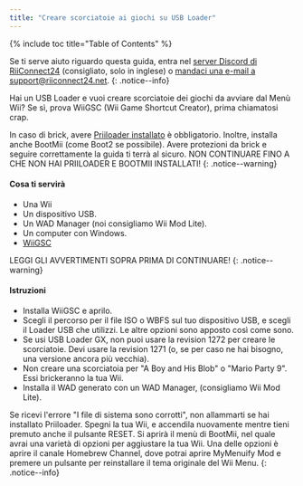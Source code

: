```yaml
---
title: "Creare scorciatoie ai giochi su USB Loader"
---
```


{% include toc title="Table of Contents" %}

Se ti serve aiuto riguardo questa guida, entra nel [server Discord di RiiConnect24](https://discord.gg/b4Y7jfD) (consigliato, solo in inglese) o [mandaci una e-mail a support@riiconnect24.net](mailto:support@riiconnect24.net).
{: .notice--info}

Hai un USB Loader e vuoi creare scorciatoie dei giochi da avviare dal Menù Wii? Se sì, prova WiiGSC (Wii Game Shortcut Creator), prima chiamatosi crap.

In caso di brick, avere [Priiloader installato](/priiloader) è obbligatorio. Inoltre, installa anche BootMii (come Boot2 se possibile). Avere protezioni da brick e seguire correttamente la guida ti terrà al sicuro. NON CONTINUARE FINO A CHE NON HAI PRIILOADER E BOOTMII INSTALLATI!
{: .notice--warning}

#### Cosa ti servirà

* Una Wii
* Un dispositivo USB.
* Un WAD Manager (noi consigliamo Wii Mod Lite).
* Un computer con Windows.
* [WiiGSC](https://wiidatabase.de/downloads/pc-tools/wiigsc-ehemals-crap/)

LEGGI GLI AVVERTIMENTI SOPRA PRIMA DI CONTINUARE!
{: .notice--warning}

#### Istruzioni

* Installa WiiGSC e aprilo.
* Scegli il percorso per il file ISO o WBFS sul tuo dispositivo USB, e scegli il Loader USB che utilizzi. Le altre opzioni sono apposto così come sono.
* Se usi USB Loader GX, non puoi usare la revision 1272 per creare le scorciatoie. Devi usare la revision 1271 (o, se per caso ne hai bisogno, una versione ancora più vecchia).
* Non creare una scorciatoia per "A Boy and His Blob" o "Mario Party 9". Essi brickeranno la tua Wii.
* Installa il WAD generato con un WAD Manager, (consigliamo Wii Mod Lite).

Se ricevi l'errore "I file di sistema sono corrotti", non allammarti se hai installato Priiloader. Spegni la tua Wii, e accendila nuovamente mentre tieni premuto anche il pulsante RESET. Si aprirà il menù di BootMii, nel quale avrai una varietà di opzioni per aggiustare la tua Wii. Una delle opzioni è aprire il canale Homebrew Channel, dove potrai aprire MyMenuify Mod e premere un pulsante per reinstallare il tema originale del Wii Menu.
{: .notice--info}
